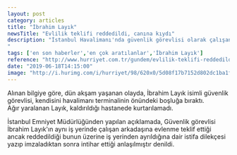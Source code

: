 ```yaml
---
layout: post
category: articles
title: "İbrahim Layık"
newsTitle: "Evlilik teklifi reddedildi, canına kıydı"
description: "İstanbul Havalimanı'nda güvenlik görevlisi olarak çalışan kişi, intihar etti.
"
tags: ['en son haberler','en çok aratılanlar','İbrahim Layık']
reference: "http://www.hurriyet.com.tr/gundem/evlilik-teklifi-reddedildi-canina-kiydi-41248019"
date: "2019-06-18T14:15:00"
image: "http://i.hurimg.com/i/hurriyet/98/620x0/5d08f17b7152d802dc1ba1f4.jpg"
---
```


<p>Alınan bilgiye g&ouml;re, d&uuml;n akşam yaşanan olayda, İbrahim Layık isimli g&uuml;venlik g&ouml;revlisi, kendisini havalimanı terminalinin &ouml;n&uuml;ndeki boşluğa bıraktı. <br> Ağır yaralanan Layık, kaldırıldığı hastanede kurtarılamadı.</p>
<p>İstanbul Emniyet M&uuml;d&uuml;rl&uuml;ğ&uuml;nden yapılan a&ccedil;ıklamada, G&uuml;venlik g&ouml;revlisi İbrahim Layık'ın aynı iş yerinde &ccedil;alışan arkadaşına evlenme teklif ettiği ancak reddedildiği bunun &uuml;zerine iş yerinden ayrıldığına dair istifa dilek&ccedil;esi yazıp imzaladıktan sonra intihar ettiği anlaşılmıştır denildi.</p>